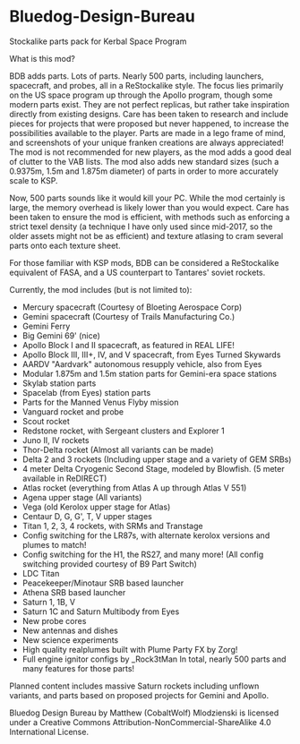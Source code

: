 # Bluedog-Design-Bureau
Stockalike parts pack for Kerbal Space Program

What is this mod?

BDB adds parts. Lots of parts. Nearly 500 parts, including launchers, spacecraft, and probes, all in a ReStockalike style. The focus lies primarily on the US space program up through the Apollo program, though some modern parts exist. They are not perfect replicas, but rather take inspiration directly from existing designs. Care has been taken to research and include pieces for projects that were proposed but never happened, to increase the possibilities available to the player. Parts are made in a lego frame of mind, and screenshots of your unique franken creations are always appreciated! The mod is not recommended for new players, as the mod adds a good deal of clutter to the VAB lists. The mod also adds new standard sizes (such a 0.9375m, 1.5m and 1.875m diameter) of parts in order to more accurately scale to KSP.

Now, 500 parts sounds like it would kill your PC. While the mod certainly is large, the memory overhead is likely lower than you would expect. Care has been taken to ensure the mod is efficient, with methods such as enforcing a strict texel density (a technique I have only used since mid-2017, so the older assets might not be as efficient) and texture atlasing to cram several parts onto each texture sheet.

For those familiar with KSP mods, BDB can be considered a ReStockalike equivalent of FASA, and a US counterpart to Tantares' soviet rockets. 

Currently, the mod includes (but is not limited to):
- Mercury spacecraft (Courtesy of Bloeting Aerospace Corp)
- Gemini spacecraft (Courtesy of Trails Manufacturing Co.)
- Gemini Ferry
- Big Gemini 69' (nice)
- Apollo Block I and II spacecraft, as featured in REAL LIFE!
- Apollo Block III, III+, IV, and V spacecraft, from Eyes Turned Skywards
- AARDV "Aardvark" autonomous resupply vehicle, also from Eyes
- Modular 1.875m and 1.5m station parts for Gemini-era space stations
- Skylab station parts
- Spacelab (from Eyes) station parts
- Parts for the Manned Venus Flyby mission
- Vanguard rocket and probe
- Scout rocket
- Redstone rocket, with Sergeant clusters and Explorer 1
- Juno II, IV rockets
- Thor-Delta rocket (Almost all variants can be made)
- Delta 2 and 3 rockets (Including upper stage and a variety of GEM SRBs)
- 4 meter Delta Cryogenic Second Stage, modeled by Blowfish. (5 meter available in ReDIRECT)
- Atlas rocket (everything from Atlas A up through Atlas V 551)
- Agena upper stage (All variants)
- Vega (old Kerolox upper stage for Atlas)
- Centaur D, G, G', T, V upper stages
- Titan 1, 2, 3, 4 rockets, with SRMs and Transtage
- Config switching for the LR87s, with alternate kerolox versions and plumes to match!
- Config switching for the H1, the RS27, and many more! (All config switching provided courtesy of B9 Part Switch)
- LDC Titan
- Peacekeeper/Minotaur SRB based launcher
- Athena SRB based launcher
- Saturn 1, 1B, V
- Saturn 1C and Saturn Multibody from Eyes
- New probe cores
- New antennas and dishes
- New science experiments 
- High quality realplumes built with Plume Party FX by Zorg!
- Full engine ignitor configs by _Rock3tMan
In total, nearly 500 parts and many features for those parts!

Planned content includes massive Saturn rockets including unflown variants, and parts based on proposed projects for Gemini and Apollo.


Bluedog Design Bureau by Matthew (CobaltWolf) Mlodzienski is licensed under a Creative Commons Attribution-NonCommercial-ShareAlike 4.0 International License.
